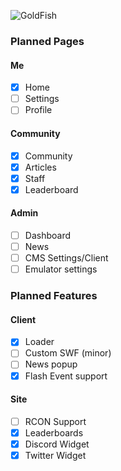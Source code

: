 ![GoldFish](https://imgur.com/TUv8HNu.png)
### Planned Pages
#### Me
- [x] Home
- [ ] Settings
- [ ] Profile
#### Community
- [x] Community
- [x] Articles
- [x] Staff
- [x] Leaderboard
#### Admin
- [ ] Dashboard
- [ ] News
- [ ] CMS Settings/Client
- [ ] Emulator settings
### Planned Features
#### Client
- [x] Loader
- [ ] Custom SWF (minor)
- [ ] News popup
- [x] Flash Event support
#### Site
- [ ] RCON Support
- [x] Leaderboards
- [x] Discord Widget
- [x] Twitter Widget
